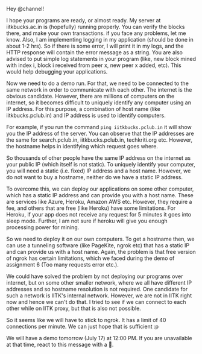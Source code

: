 Hey @channel!

I hope your programs are ready, or almost ready. My server at iitkbucks.ac.in is (hopefully) running properly. You can verify the blocks there, and make your own transactions. if you face any problems, let me know. Also, I am implementing logging in my application (should be done in about 1-2 hrs). So if there is some error, I will print it in my logs, and the HTTP response will contain the error message as a string. You are also advised to put simple log statements in your program (like, new block mined with index i, block i received from peer x, new peer x added, etc). This would help debugging your applications.

Now we need to do a demo run. For that, we need to be connected to the same network in order to communicate with each other. The internet is the obvious candidate. However, there are millions of computers on the internet, so it becomes difficult to uniquely identify any computer using an IP address. For this purpose, a combination of host name (like iitkbucks.pclub.in) and IP address is used to identify computers. 

For example, if you run the command `ping iitkbucks.pclub.in` it will show you the IP address of the server. You can observe that the IP addresses are the same for search.pclub.in, iitkbucks.pclub.in, techkriti.org etc. However, the hostname helps in identifying which request goes where.

So thousands of other people have the same IP address on the internet as your public IP (which itself is not static). To uniquely identify your computer, you will need a static (i.e. fixed) IP address and a host name. However, we do not want to buy a hostname, neither do we have a static IP address.

To overcome this, we can deploy our applications on some other computer, which has a static IP address and can provide you with a host name. These are services like Azure, Heroku, Amazon AWS etc. However, they require a fee, and others that are free (like Heroku) have some limitations. For Heroku, if your app does not receive any request for 5 minutes it goes into sleep mode. Further, I am not sure if heroku will give you enough processing power for mining.

So we need to deploy it on our own computers. To get a hostname then, we can use a tunneling software (like PageKite, ngrok etc) that has a static IP and can provide us with a host name. Again, the problem is that free version of ngrok has certain limitations, which we faced during the demo of assignment 6 (Too many requests error etc.).

We could have solved the problem by not deploying our programs over internet, but on some other smaller network, where we all have different IP addresses and so hostname resolution is not required. One candidate for such a network is IITK's internal network. However, we are not in IITK right now and hence we can't do that. I tried to see if we can connect to each other while on IITK proxy, but that is also not possible. 

So it seems like we will have to stick to ngrok. It has a limit of 40 connections per minute. We can just hope that is sufficient :p 

We will have a demo tomorrow (July 17) at 12:00 PM. If you are unavailable at that time, react to this message with a :banana:. 
